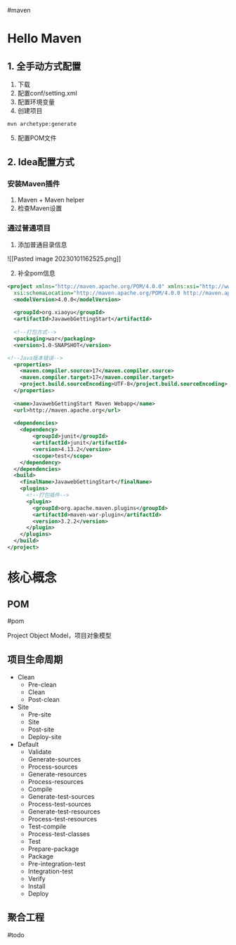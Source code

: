 #maven

# Hello Maven

## 1. 全手动方式配置

1. 下载
2. 配置conf/setting.xml
3. 配置环境变量
4. 创建项目

```shell
mvn archetype:generate
```

5. 配置POM文件

## 2. Idea配置方式

### 安装Maven插件

1. Maven + Maven helper
2. 检查Maven设置

### 通过普通项目

1. 添加普通目录信息

![[Pasted image 20230101162525.png]]

2. 补全pom信息

```xml
<project xmlns="http://maven.apache.org/POM/4.0.0" xmlns:xsi="http://www.w3.org/2001/XMLSchema-instance"  
  xsi:schemaLocation="http://maven.apache.org/POM/4.0.0 http://maven.apache.org/maven-v4_0_0.xsd">  
  <modelVersion>4.0.0</modelVersion>  
  
  <groupId>org.xiaoyu</groupId>  
  <artifactId>JavawebGettingStart</artifactId>  
  
  <!--打包方式-->
  <packaging>war</packaging>  
  <version>1.0-SNAPSHOT</version>  

<!--Java版本错误-->
  <properties>
	<maven.compiler.source>17</maven.compiler.source>  
    <maven.compiler.target>17</maven.compiler.target>  
    <project.build.sourceEncoding>UTF-8</project.build.sourceEncoding>  
  </properties>
  
  <name>JavawebGettingStart Maven Webapp</name>  
  <url>http://maven.apache.org</url>  
  
  <dependencies>
	<dependency>
		<groupId>junit</groupId>  
		<artifactId>junit</artifactId>  
	    <version>4.13.2</version>  
	    <scope>test</scope>  
    </dependency>
  </dependencies>  
  <build>
    <finalName>JavawebGettingStart</finalName>  
    <plugins>
      <!--打包插件-->
      <plugin>
		<groupId>org.apache.maven.plugins</groupId>  
        <artifactId>maven-war-plugin</artifactId>  
        <version>3.2.2</version>  
      </plugin>
    </plugins>
  </build>
</project>
```

# 核心概念
## POM
#pom 

Project Object Model，项目对象模型

## 项目生命周期

- Clean
	- Pre-clean
	- Clean
	- Post-clean
- Site
	- Pre-site
	- Site
	- Post-site
	- Deploy-site	
- Default
	- Validate
	- Generate-sources
	- Process-sources
	- Generate-resources
	- Process-resources
	- Compile
	- Generate-test-sources
	- Process-test-sources
	- Generate-test-resources
	- Process-test-resources
	- Test-compile
	- Process-test-classes
	- Test
	- Prepare-package
	- Package
	- Pre-integration-test
	- Integration-test
	- Verify
	- Install
	- Deploy

## 聚合工程
#todo 
